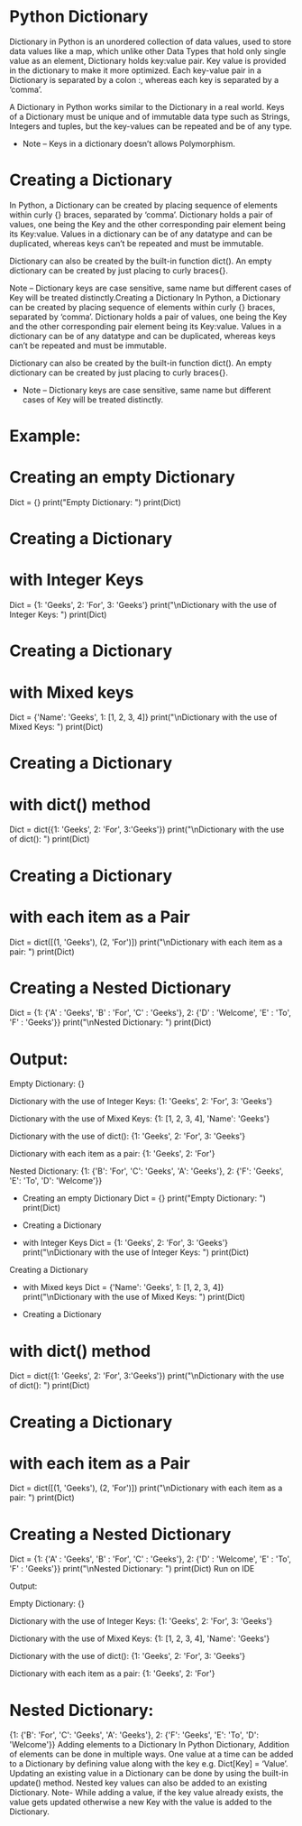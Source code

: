 # Python Dictionary
Dictionary in Python is an unordered collection of data values, used to store data values like a map, which unlike other Data Types that hold only single value as an element, Dictionary holds key:value pair. Key value is provided in the dictionary to make it more optimized. Each key-value pair in a Dictionary is separated by a colon :, whereas each key is separated by a ‘comma’.

A Dictionary in Python works similar to the Dictionary in a real world. Keys of a Dictionary must be unique and of immutable data type such as Strings, Integers and tuples, but the key-values can be repeated and be of any type.

* Note – Keys in a dictionary doesn’t allows Polymorphism.


# Creating a Dictionary
In Python, a Dictionary can be created by placing sequence of elements within curly {} braces, separated by ‘comma’. Dictionary holds a pair of values, one being the Key and the other corresponding pair element being its Key:value. Values in a dictionary can be of any datatype and can be duplicated, whereas keys can’t be repeated and must be immutable.

Dictionary can also be created by the built-in function dict(). An empty dictionary can be created by just placing to curly braces{}.

Note – Dictionary keys are case sensitive, same name but different cases of Key will be treated distinctly.Creating a Dictionary
In Python, a Dictionary can be created by placing sequence of elements within curly {} braces, separated by ‘comma’. Dictionary holds a pair of values, one being the Key and the other corresponding pair element being its Key:value. Values in a dictionary can be of any datatype and can be duplicated, whereas keys can’t be repeated and must be immutable.

Dictionary can also be created by the built-in function dict(). An empty dictionary can be created by just placing to curly braces{}.

* Note – Dictionary keys are case sensitive, same name but different cases of Key will be treated distinctly.






# Example:



# Creating an empty Dictionary 
Dict = {} 
print("Empty Dictionary: ") 
print(Dict) 
  
# Creating a Dictionary  
# with Integer Keys 
Dict = {1: 'Geeks', 2: 'For', 3: 'Geeks'} 
print("\nDictionary with the use of Integer Keys: ") 
print(Dict) 
  
# Creating a Dictionary  
# with Mixed keys 
Dict = {'Name': 'Geeks', 1: [1, 2, 3, 4]} 
print("\nDictionary with the use of Mixed Keys: ") 
print(Dict) 
  
# Creating a Dictionary 
# with dict() method 
Dict = dict({1: 'Geeks', 2: 'For', 3:'Geeks'}) 
print("\nDictionary with the use of dict(): ") 
print(Dict) 
  
# Creating a Dictionary 
# with each item as a Pair 
Dict = dict([(1, 'Geeks'), (2, 'For')]) 
print("\nDictionary with each item as a pair: ") 
print(Dict) 
  
# Creating a Nested Dictionary 
Dict = {1: {'A' : 'Geeks', 'B' : 'For', 'C' : 'Geeks'}, 
        2: {'D' : 'Welcome', 'E' : 'To', 'F' : 'Geeks'}} 
print("\nNested Dictionary: ") 
print(Dict)


# Output:


Empty Dictionary: 
{}

Dictionary with the use of Integer Keys: 
{1: 'Geeks', 2: 'For', 3: 'Geeks'}

Dictionary with the use of Mixed Keys: 
{1: [1, 2, 3, 4], 'Name': 'Geeks'}

Dictionary with the use of dict(): 
{1: 'Geeks', 2: 'For', 3: 'Geeks'}

Dictionary with each item as a pair: 
{1: 'Geeks', 2: 'For'}

Nested Dictionary: 
{1: {'B': 'For', 'C': 'Geeks', 'A': 'Geeks'}, 2: {'F': 'Geeks', 'E': 'To', 'D': 'Welcome'}}





* Creating an empty Dictionary 
Dict = {} 
print("Empty Dictionary: ") 
print(Dict) 
  
* Creating a Dictionary  
* with Integer Keys 
Dict = {1: 'Geeks', 2: 'For', 3: 'Geeks'} 
print("\nDictionary with the use of Integer Keys: ") 
print(Dict) 
  
Creating a Dictionary  
* with Mixed keys 
Dict = {'Name': 'Geeks', 1: [1, 2, 3, 4]} 
print("\nDictionary with the use of Mixed Keys: ") 
print(Dict) 
  
* Creating a Dictionary 
# with dict() method 
Dict = dict({1: 'Geeks', 2: 'For', 3:'Geeks'}) 
print("\nDictionary with the use of dict(): ") 
print(Dict) 
  
# Creating a Dictionary 
# with each item as a Pair 
Dict = dict([(1, 'Geeks'), (2, 'For')]) 
print("\nDictionary with each item as a pair: ") 
print(Dict) 
  
# Creating a Nested Dictionary 
Dict = {1: {'A' : 'Geeks', 'B' : 'For', 'C' : 'Geeks'}, 
        2: {'D' : 'Welcome', 'E' : 'To', 'F' : 'Geeks'}} 
print("\nNested Dictionary: ") 
print(Dict) 
Run on IDE

Output:

Empty Dictionary: 
{}

Dictionary with the use of Integer Keys: 
{1: 'Geeks', 2: 'For', 3: 'Geeks'}

Dictionary with the use of Mixed Keys: 
{1: [1, 2, 3, 4], 'Name': 'Geeks'}

Dictionary with the use of dict(): 
{1: 'Geeks', 2: 'For', 3: 'Geeks'}

Dictionary with each item as a pair: 
{1: 'Geeks', 2: 'For'}


# Nested Dictionary: 

{1: {'B': 'For', 'C': 'Geeks', 'A': 'Geeks'}, 2: {'F': 'Geeks', 'E': 'To', 'D': 'Welcome'}}
Adding elements to a Dictionary
In Python Dictionary, Addition of elements can be done in multiple ways. One value at a time can be added to a Dictionary by defining value along with the key e.g. Dict[Key] = ‘Value’. Updating an existing value in a Dictionary can be done by using the built-in update() method. Nested key values can also be added to an existing Dictionary.
Note- While adding a value, if the key value already exists, the value gets updated otherwise a new Key with the value is added to the Dictionary.
